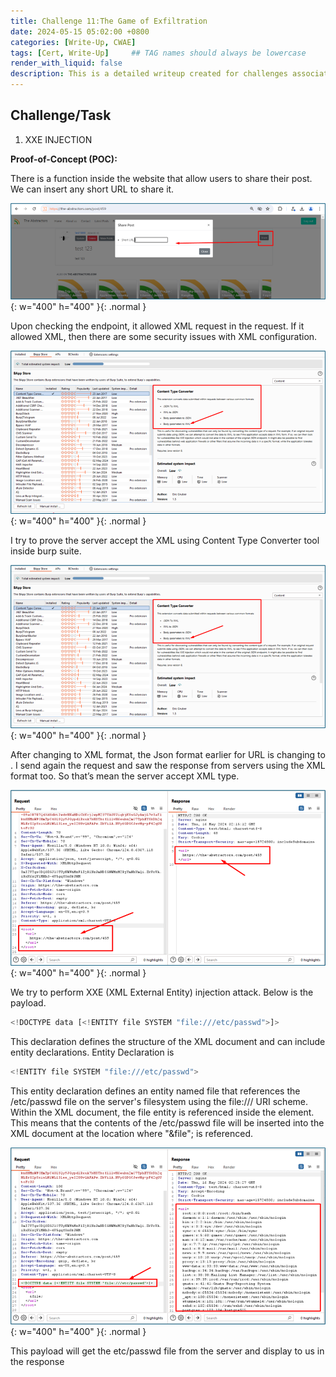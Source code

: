 ```yaml
---
title: Challenge 11:The Game of Exfiltration
date: 2024-05-15 05:02:00 +0800
categories: [Write-Up, CWAE]
tags: [Cert, Write-Up]     ## TAG names should always be lowercase
render_with_liquid: false
description: This is a detailed writeup created for challenges associated with the Certified Web AppSecurity Expert (CWAE) certification. 
---
```


## Challenge/Task

1. XXE INJECTION

**Proof-of-Concept (POC):**

There is a function inside the website that allow users to share their post. We can insert any short URL to share it. 

![POC-otb](/img/cwae/goe1.png){: w="400" h="400" }{: .normal }

Upon checking the endpoint, it allowed XML request in the request. If it allowed XML, then there are some security issues with XML configuration. 

![POC-otb](/img/cwae/goe2.png){: w="400" h="400" }{: .normal }

I try to prove the server accept the XML using Content Type Converter tool inside burp suite. 

![POC-otb](/img/cwae/goe3.png){: w="400" h="400" }{: .normal }

After changing to XML format, the Json format earlier for URL is changing to <url></url>. I send again the request and saw the response from servers using the XML format too. So that’s mean the server accept XML type.

![POC-otb](/img/cwae/goe4.png){: w="400" h="400" }{: .normal }

We try to perform XXE (XML External Entity) injection attack. Below is  the payload. 

```jsx
<!DOCTYPE data [<!ENTITY file SYSTEM "file:///etc/passwd">]>
```
This declaration defines the structure of the XML document and can include entity declarations.
Entity Declaration is 
```jsx
<!ENTITY file SYSTEM "file:///etc/passwd">
```
This entity declaration defines an entity named file that references the /etc/passwd file on the server's filesystem using the file:/// URI scheme.
Within the XML document, the file entity is referenced inside the <url> element. This means that the contents of the /etc/passwd file will be inserted into the XML document at the location where "&file"; is referenced.


![POC-otb](/img/cwae/goe5.png){: w="400" h="400" }{: .normal }

This payload will get the etc/passwd file from the server and display to us in the response